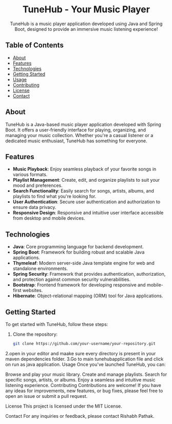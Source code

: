 <h1 align="center">TuneHub - Your Music Player</h1>

<p align="center">TuneHub is a music player application developed using Java and Spring Boot, designed to provide an immersive music listening experience!</p>

## Table of Contents

- [About](#about)
- [Features](#features)
- [Technologies](#technologies)
- [Getting Started](#getting-started)
- [Usage](#usage)
- [Contributing](#contributing)
- [License](#license)
- [Contact](#contact)

## About

TuneHub is a Java-based music player application developed with Spring Boot. It offers a user-friendly interface for playing, organizing, and managing your music collection. Whether you're a casual listener or a dedicated music enthusiast, TuneHub has something for everyone.

## Features

- **Music Playback**: Enjoy seamless playback of your favorite songs in various formats.
- **Playlist Management**: Create, edit, and organize playlists to suit your mood and preferences.
- **Search Functionality**: Easily search for songs, artists, albums, and playlists to find what you're looking for.
- **User Authentication**: Secure user authentication and authorization to ensure data privacy.
- **Responsive Design**: Responsive and intuitive user interface accessible from desktop and mobile devices.

## Technologies

- **Java**: Core programming language for backend development.
- **Spring Boot**: Framework for building robust and scalable Java applications.
- **Thymeleaf**: Modern server-side Java template engine for web and standalone environments.
- **Spring Security**: Framework that provides authentication, authorization, and protection against common security vulnerabilities.
- **Bootstrap**: Frontend framework for developing responsive and mobile-first websites.
- **Hibernate**: Object-relational mapping (ORM) tool for Java applications.

## Getting Started

To get started with TuneHub, follow these steps:

1. Clone the repository:
   ```bash
   git clone https://github.com/your-username/your-repository.git
2.open in your editor and maake sure every directory is present in your maven dependencies folder.
3.Go to main tunehubapplication file and click on run as java application.
Usage
Once you've launched TuneHub, you can:

Browse and play your music library.
Create and manage playlists.
Search for specific songs, artists, or albums.
Enjoy a seamless and intuitive music listening experience.
Contributing
Contributions are welcome! If you have any ideas for improvements, new features, or bug fixes, please feel free to open an issue or submit a pull request.

License
This project is licensed under the MIT License.

Contact
For any inquiries or feedback, please contact Rishabh Pathak.
